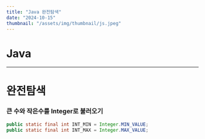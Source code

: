 ```yaml
---
title: "Java 완전탐색"
date: "2024-10-15"
thumbnail: "/assets/img/thumbnail/js.jpeg"
---
```


# Java
---

# 완전탐색

### 큰 수와 작은수를 Integer로 불러오기

```java
public static final int INT_MIN = Integer.MIN_VALUE;
public static final int INT_MAX = Integer.MAX_VALUE;

```